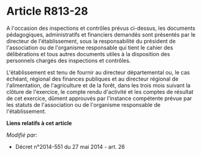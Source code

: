 # Article R813-28

A l'occasion des inspections et contrôles prévus ci-dessus, les documents pédagogiques, administratifs et financiers demandés
sont présentés par le directeur de l'établissement, sous la responsabilité du président de l'association ou de l'organisme
responsable qui tient le cahier des délibérations et tous autres documents utiles à la disposition des personnels chargés des
inspections et contrôles. 

L'établissement est tenu de fournir au   directeur départemental ou, le cas échéant, régional des finances publiques et au
directeur régional de l'alimentation, de l'agriculture et de la forêt, dans les trois mois suivant la clôture de l'exercice,
le compte rendu d'activité et les comptes de résultat de cet exercice, dûment approuvés par l'instance compétente prévue par
les statuts de l'association ou de l'organisme responsable de l'établissement.

**Liens relatifs à cet article**

_Modifié par_:

  - Décret n°2014-551 du 27 mai 2014 - art. 26
